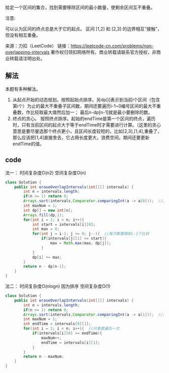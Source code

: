 给定一个区间的集合，找到需要移除区间的最小数量，使剩余区间互不重叠。

注意:

可以认为区间的终点总是大于它的起点。
区间 [1,2] 和 [2,3] 的边界相互“接触”，但没有相互重叠。

来源：力扣（LeetCode）
链接：https://leetcode-cn.com/problems/non-overlapping-intervals
著作权归领扣网络所有。商业转载请联系官方授权，非商业转载请注明出处。

## 解法
本题有多种解法。
1. 从起点开始的动态规划。按照起始点排序。另dp[i]表示到当前i个区间（包含第i个）为止的最大不重叠子区间数，期间还要遍历i-1~0编号区间的最大不重叠数，作比较取最大值然后加一； 最后n-dp[n-1]就是最小要删除的数。
2. 终点的贪心。 按照终点排序。起始的endTime是第一个区间的终点，遍历时，只有当前区间的起点大于等于endTime时才需要进行计算。（这里的贪心意思是要尽量选那个终点更小，且区间长度较短的，比如[2,3],[1,4],重叠了，那么应该把[1,4]直接舍去，它占用长度更大，浪费空间。期间还要更新endTime的值。


## code
法一： 时间复杂度O(n2) 空间复杂度O(n)
```java
class Solution {
    public int eraseOverlapIntervals(int[][] intervals) {
        int n = intervals.length;
        if(n <= 1) return 0;
        Arrays.sort(intervals,Comparator.comparingInt(a -> a[0]));  ////按照起点排序
        int maxNum = 1;
        int dp[] = new int[n];
        Arrays.fill(dp,1);
        for(int i = 1; i < n; i++){
            int start = intervals[i][0];
            int max = 0;
            for(int j = i-1; j >= 0; j--){  //每次都要跟前i-1个比较
                if(intervals[j][1] <= start){
                    max = Math.max(max, dp[j]); 
                }
            }
            dp[i] += max;
        }
        return n - dp[n-1];
    }
}
```
法二： 时间复杂度O(nlogn) 因为排序   空间复杂度O(1)
```java
class Solution {
    public int eraseOverlapIntervals(int[][] intervals) {
        int n = intervals.length;
        if(n <= 1) return 0;
        Arrays.sort(intervals,Comparator.comparingInt(a -> a[1]));  //按照终点排序
        int maxNum = 1;
        int endTime = intervals[0][1];
        for(int i = 1; i < n; i++){  //只需要遍历一次
            if(intervals[i][0] >= endTime){
                maxNum++;
                endTime = intervals[i][1];
            }
        }
        return n - maxNum;
    }
}
```